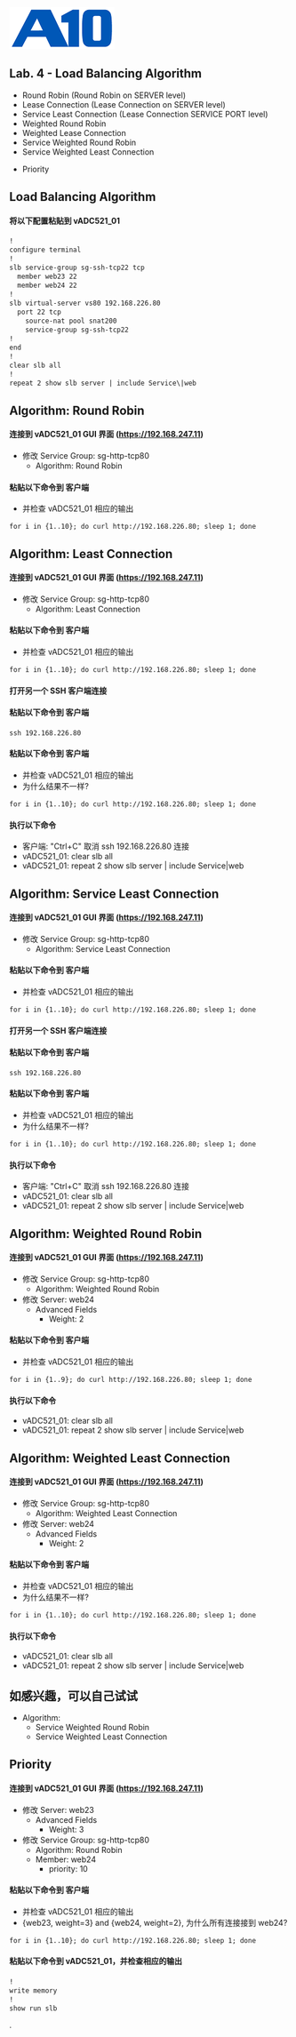 ![](/Images/A10-NewLogos-Blue-NoReg-RGB-50.png)

## Lab. 4 - Load Balancing Algorithm
+ Round Robin (Round Robin on SERVER level)
+ Lease Connection (Lease Connection on SERVER level)
+ Service Least Connection (Lease Connection SERVICE PORT level)
+ Weighted Round Robin
+ Weighted Lease Connection
+ Service Weighted Round Robin
+ Service Weighted Least Connection

 - Priority

## Load Balancing Algorithm
#### 将以下配置粘贴到 vADC521_01
```
!
configure terminal
!
slb service-group sg-ssh-tcp22 tcp
  member web23 22
  member web24 22
!
slb virtual-server vs80 192.168.226.80
  port 22 tcp
    source-nat pool snat200
    service-group sg-ssh-tcp22
!
end
!
clear slb all
!
repeat 2 show slb server | include Service\|web

```

## Algorithm: Round Robin
#### 连接到 vADC521_01 GUI 界面 (https://192.168.247.11)
  + 修改 Service Group: sg-http-tcp80
    + Algorithm: Round Robin

#### 粘贴以下命令到 客户端
  + 并检查 vADC521_01 相应的输出
```
for i in {1..10}; do curl http://192.168.226.80; sleep 1; done

```


## Algorithm: Least Connection
#### 连接到 vADC521_01 GUI 界面 (https://192.168.247.11)
  + 修改 Service Group: sg-http-tcp80
    + Algorithm: Least Connection
    
#### 粘贴以下命令到 客户端
  + 并检查 vADC521_01 相应的输出
```
for i in {1..10}; do curl http://192.168.226.80; sleep 1; done

```

#### 打开另一个 SSH 客户端连接
#### 粘贴以下命令到 客户端
```
ssh 192.168.226.80

```

#### 粘贴以下命令到 客户端
  + 并检查 vADC521_01 相应的输出
  + 为什么结果不一样?
```
for i in {1..10}; do curl http://192.168.226.80; sleep 1; done

```

#### 执行以下命令
  + 客户端: "Ctrl+C" 取消 ssh 192.168.226.80 连接
  + vADC521_01: clear slb all
  + vADC521_01: repeat 2 show slb server | include Service\|web


## Algorithm: Service Least Connection
#### 连接到 vADC521_01 GUI 界面 (https://192.168.247.11)
  + 修改 Service Group: sg-http-tcp80
    + Algorithm: Service Least Connection
    
#### 粘贴以下命令到 客户端
  + 并检查 vADC521_01 相应的输出
```
for i in {1..10}; do curl http://192.168.226.80; sleep 1; done

```

#### 打开另一个 SSH 客户端连接
#### 粘贴以下命令到 客户端
```
ssh 192.168.226.80

```

#### 粘贴以下命令到 客户端
  + 并检查 vADC521_01 相应的输出
  + 为什么结果不一样?
```
for i in {1..10}; do curl http://192.168.226.80; sleep 1; done

```

#### 执行以下命令
  + 客户端: "Ctrl+C" 取消 ssh 192.168.226.80 连接
  + vADC521_01: clear slb all
  + vADC521_01: repeat 2 show slb server | include Service\|web


## Algorithm: Weighted Round Robin
#### 连接到 vADC521_01 GUI 界面 (https://192.168.247.11)
  + 修改 Service Group: sg-http-tcp80
    + Algorithm: Weighted Round Robin
  + 修改 Server: web24
    + Advanced Fields
      + Weight: 2

#### 粘贴以下命令到 客户端
  + 并检查 vADC521_01 相应的输出
```
for i in {1..9}; do curl http://192.168.226.80; sleep 1; done

```

#### 执行以下命令
  + vADC521_01: clear slb all
  + vADC521_01: repeat 2 show slb server | include Service\|web


## Algorithm: Weighted Least Connection
#### 连接到 vADC521_01 GUI 界面 (https://192.168.247.11)
  + 修改 Service Group: sg-http-tcp80
    + Algorithm: Weighted Least Connection
  + 修改 Server: web24
    + Advanced Fields
      + Weight: 2

#### 粘贴以下命令到 客户端
  + 并检查 vADC521_01 相应的输出
  + 为什么结果不一样?
```
for i in {1..10}; do curl http://192.168.226.80; sleep 1; done

```

#### 执行以下命令
  + vADC521_01: clear slb all
  + vADC521_01: repeat 2 show slb server | include Service\|web


## 如感兴趣，可以自己试试
  + Algorithm:
    + Service Weighted Round Robin
    + Service Weighted Least Connection


## Priority
#### 连接到 vADC521_01 GUI 界面 (https://192.168.247.11)
  + 修改 Server: web23
    + Advanced Fields
      + Weight: 3
  + 修改 Service Group: sg-http-tcp80
    + Algorithm: Round Robin
    + Member: web24
      + priority: 10

#### 粘贴以下命令到 客户端
  + 并检查 vADC521_01 相应的输出
  + {web23, weight=3} and {web24, weight=2}, 为什么所有连接接到 web24?
```
for i in {1..10}; do curl http://192.168.226.80; sleep 1; done

```


#### 粘贴以下命令到 vADC521_01，并检查相应的输出
```
!
write memory
!
show run slb

```
.